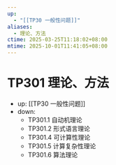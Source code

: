 ```yaml
---
up:
  - "[[TP30 一般性问题]]"
aliases:
  - 理论、方法
ctime: 2025-03-25T11:18:02+08:00
mtime: 2025-10-01T11:41:05+08:00
---
```


# TP301 理论、方法

- up: [[TP30 一般性问题]]
- down:	
	- TP301.1 自动机理论
	- TP301.2 形式语言理论
	- TP301.4 可计算性理论
	- TP301.5 计算复杂性理论
	- TP301.6 算法理论
	
